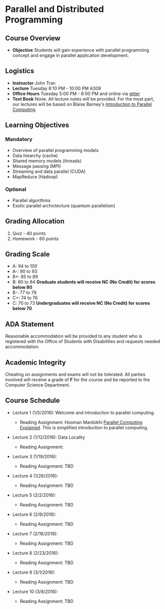 # Parallel and Distributed Programming

## Course Overview

- **Objective** Students will gain experience with parallel programming concept and engage in parallel application development.

## Logistics

- **Instructor** John Tran
- **Lecture** Tuesday 6:10 PM - 10:00 PM A309
- **Office Hours** Tuesday 5:00 PM - 6:00 PM and online via [gitter](https://gitter.im/csula/cs370-winter-2016)
- **Text Book** None.  All lecture notes will be provided.  For the most part, our lectures will be based on Blaise Barney's [Introduction to Parallel Computing](https://computing.llnl.gov/tutorials/parallel_comp/).

## Learning Objectives

### Mandatory
* Overview of parallel programming models
* Data hiearchy (cache)
* Shared memory models (threads)
* Message passing (MPI)
* Streaming and data parallel (CUDA)
* MapReduce (Hadoop)

### Optional
* Parallel algorithms 
* Exotic parallel archictecture (quantum parallelism)

## Grading Allocation

1. Quiz - 40 points
2. Homework - 60 points

## Grading Scale

* A: 94 to 100
* A-: 90 to 93
* B+: 85 to 89
* B: 80 to 84 **Graduate students will receive NC (No Credit) for scores below 80**
* B-: 77 to 79
* C+: 74 to 76
* C: 70 to 73 **Undergraduates will receive NC (No Credit) for scores below 70**

## ADA Statement

Reasonable accommodation will be provided to any student who is registered with the Office of Students with Disabilities and requests needed accommodation.

## Academic Integrity

Cheating on assignments and exams will not be tolerated. All parties involved will receive a grade of **F** for the course and be reported to the Computer Science Department.

## Course Schedule

* Lecture 1 (1/5/2016): Welcome and introduction to parallel computing.
  * Reading Assignment: Hooman Mardokhi [Parallel Computing Explained](https://www.youtube.com/watch?v=q7sgzDH1cR8). This is simplified introduction to parallel computing.

* Lecture 2 (1/12/2016): Data Locality 
  * Reading Assignment: 

* Lecture 3 (1/19/2016): 
  * Reading Assignment: TBD

* Lecture 4 (1/26/2016): 
  * Reading Assignment: TBD

* Lecture 5 (2/2/2016): 
  * Reading Assignment: TBD

* Lecture 6 (2/9/2016): 
  * Reading Assignment: TBD

* Lecture 7 (2/16/2016): 
  * Reading Assignment: TBD

* Lecture 8 (2/23/2016): 
  * Reading Assignment: TBD

* Lecture 9 (3/1/2016): 
  * Reading Assignment: TBD

* Lecture 10 (3/8/2016): 
  * Reading Assignment: TBD
